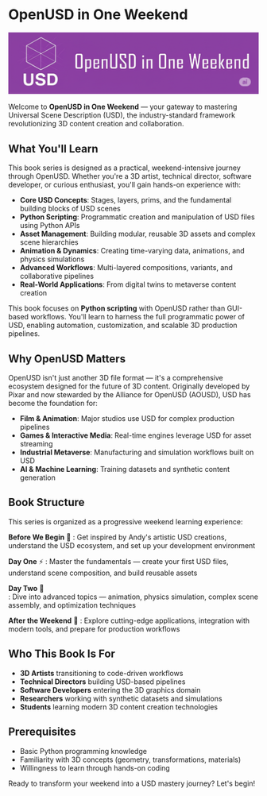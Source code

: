 # OpenUSD in One Weekend

<div align="center">
  <img src="./images/logo.png" alt="OpenUSD Logo" width="800px">
</div>

Welcome to **OpenUSD in One Weekend** — your gateway to mastering Universal Scene Description (USD), the industry-standard framework revolutionizing 3D content creation and collaboration.

## What You'll Learn

This book series is designed as a practical, weekend-intensive journey through OpenUSD. Whether you're a 3D artist, technical director, software developer, or curious enthusiast, you'll gain hands-on experience with:

- **Core USD Concepts**: Stages, layers, prims, and the fundamental building blocks of USD scenes
- **Python Scripting**: Programmatic creation and manipulation of USD files using Python APIs
- **Asset Management**: Building modular, reusable 3D assets and complex scene hierarchies
- **Animation & Dynamics**: Creating time-varying data, animations, and physics simulations
- **Advanced Workflows**: Multi-layered compositions, variants, and collaborative pipelines
- **Real-World Applications**: From digital twins to metaverse content creation

This book focuses on **Python scripting** with OpenUSD rather than GUI-based workflows. You'll learn to harness the full programmatic power of USD, enabling automation, customization, and scalable 3D production pipelines.

## Why OpenUSD Matters

OpenUSD isn't just another 3D file format — it's a comprehensive ecosystem designed for the future of 3D content. Originally developed by Pixar and now stewarded by the Alliance for OpenUSD (AOUSD), USD has become the foundation for:

- **Film & Animation**: Major studios use USD for complex production pipelines
- **Games & Interactive Media**: Real-time engines leverage USD for asset streaming
- **Industrial Metaverse**: Manufacturing and simulation workflows built on USD
- **AI & Machine Learning**: Training datasets and synthetic content generation



## Book Structure

This series is organized as a progressive weekend learning experience:

**Before We Begin** 🎨
: Get inspired by Andy's artistic USD creations, understand the USD ecosystem, and set up your development environment

**Day One** ⚡
: Master the fundamentals — create your first USD files, understand scene composition, and build reusable assets

**Day Two** 🚀  
: Dive into advanced topics — animation, physics simulation, complex scene assembly, and optimization techniques

**After the Weekend** 🌟
: Explore cutting-edge applications, integration with modern tools, and prepare for production workflows

## Who This Book Is For

- **3D Artists** transitioning to code-driven workflows
- **Technical Directors** building USD-based pipelines  
- **Software Developers** entering the 3D graphics domain
- **Researchers** working with synthetic datasets and simulations
- **Students** learning modern 3D content creation technologies

## Prerequisites

- Basic Python programming knowledge
- Familiarity with 3D concepts (geometry, transformations, materials)
- Willingness to learn through hands-on coding

Ready to transform your weekend into a USD mastery journey? Let's begin!
